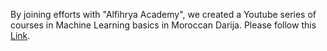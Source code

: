 
By joining efforts with "Alfihrya Academy", we created a Youtube series of courses in Machine Learning basics in Moroccan Darija. Please follow this [Link](https://github.com/Al-Fihriya-Academy/Machine-Learning).

